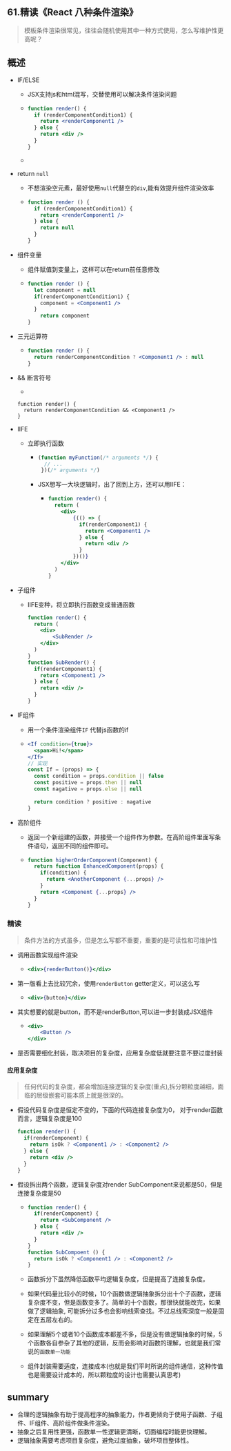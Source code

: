 ## **61.精读《React 八种条件渲染》**

> 模板条件渲染很常见，往往会随机使用其中一种方式使用，怎么写维护性更高呢？



## 概述

- IF/ELSE

  - JSX支持js和html混写，交替使用可以解决条件渲染问题

  - ```jsx
    function render() {
      if (renderComponentCondition1) {
        return <renderComponent1 />
      } else {
        return <div />
      }
    }
    ```

  - 

- return `null`

  - 不想渲染空元素，最好使用`null`代替空的`div`,能有效提升组件渲染效率

  - ```jsx
    function render () {
      if (renderComponentCondition1) {
        return <renderComponent1 />
      } else {
        return null
      }
    }
    ```

- 组件变量

  - 组件赋值到变量上，这样可以在return前任意修改

  - ```jsx
    function render () {
      let component = null
      if(renderComponentCondition1) {
        component = <Component1 />
      }
        return component
    }
    ```

- 三元运算符

  - ```jsx
    function render () {
      return renderComponentCondition ? <Component1 /> : null
    }
    ```

- && 断言符号

  - 

    ```JSX
    function render() {
      return renderComponentCondition && <Component1 />
    }
    ```

- IIFE

  - 立即执行函数

    - ```js
      (function myFunction(/* arguments */) {
       	// ...
       })(/* arguments */)
      ```

    - JSX想写一大块逻辑时，出了回到上方，还可以用IIFE：

      - ```jsx
        function render() {
          return (
            <div>
            	{(() => {
                  if(renderComponent1) {
                    return <Component1 />
                  } else {
                    return <div />
                  }
                })()}
            </div>
          )
        }
        ```

- 子组件

  - IIFE变种，将立即执行函数变成普通函数

    ```jsx
    function render() {
      return (
        <div>
        	<SubRender />
        </div>
      )
    }
    function SubRender() {
      if(renderComponent1) {
        return <Component1 />
      } else {
        return <div />
      }
    }
    ```

- IF组件

  - 用一个条件渲染组件`IF` 代替js函数的if

  - ```jsx
    <If condition={true}>
      <span>Hi!</span>
    </If>
    // 实现
    const If = (props) => {
      const condition = props.condition || false
      const positive = props.then || null
      const nagative = props.else || null
      
      return condition ? positive : nagative
    }
    ```

- 高阶组件

  - 返回一个新组建的函数，并接受一个组件作为参数。在高阶组件里面写条件语句，返回不同的组件即可。

  - ```jsx
    function higherOrderComponent(Component) {
      return function EnhancedComponent(props) {
        if(condition) {
          return <AnotherComponent {...props} />
        }
        return <Component {...props} />
      }
    }
    ```



### 精读

> 条件方法的方式虽多，但是怎么写都不重要，重要的是可读性和可维护性

- 调用函数实现组件渲染

  - ```jsx
    <div>{renderButton()}</div>
    ```

- 第一版看上去比较冗余，使用`renderButton` getter定义，可以这么写

  - ```jsx
    <div>{button}</div>
    ```

- 其实想要的就是button，而不是renderButton,可以进一步封装成JSX组件

  - ```jsx
    <div>
    	<Button />
    </div>
    ```

- 是否需要细化封装，取决项目的复杂度，应用复杂度低就要注意不要过度封装



#### 应用复杂度

> 任何代码的复杂度，都会增加连接逻辑的复杂度(重点),拆分颗粒度越细，面临的层级嵌套可能本质上就是很深的。

- 假设代码复杂度是恒定不变的，下面的代码连接复杂度为0， 对于render函数而言，逻辑复杂度是100

  ```jsx
  function render() {
    if(renderComponent) {
      return isOk ? <Component1 /> : <Component2 />
    } else {
      return <div />
    }
  }
  ```

- 假设拆出两个函数，逻辑复杂度对render SubComponent来说都是50，但是连接复杂度是50

  - ```jsx
    function render() {
      if(renderComponent) {
        return <SubComponent />
      } else {
        return <div />
      }
    }
    function SubCompoent () {
      return isOk ? <Component1 /> : <Component2 />
    }
    ```

  - 函数拆分下虽然降低函数平均逻辑复杂度，但是提高了连接复杂度。

  - 如果代码量比较小的时候，10个函数做逻辑抽象拆分出十个子函数，逻辑复杂度不变，但是函数变多了。简单的十个函数，那很快就能改完，如果做了逻辑抽象, 可能拆分过多也会影响线索查找。不过总线索深度一般是固定在五层左右的。

  - 如果理解5个或者10个函数成本都差不多，但是没有做逻辑抽象的时候，5个函数各自参杂了其他的逻辑，反而会影响对函数的理解，也就是我们常说的`函数单一功能`

  - 组件封装需要适度，连接成本(也就是我们平时所说的组件通信，这种传值也是需要设计成本的，所以颗粒度的设计也需要认真思考)





## summary

- 合理的逻辑抽象有助于提高程序的抽象能力，作者更倾向于使用子函数、子组件、IF组件、高阶组件做条件渲染。
- 抽象之后复用性更强，函数单一性逻辑更清晰，切面编程时能更快理解。
- 逻辑抽象需要考虑项目复杂度，避免过度抽象，破坏项目整体性。



